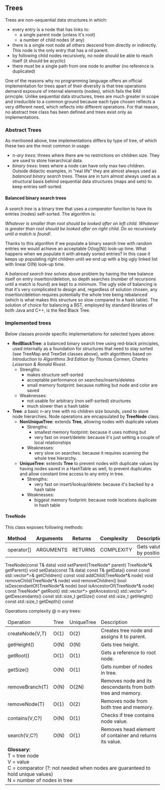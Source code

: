 ## Trees

Trees are non-sequential data structures in which:

- every entry is a node that has links to:
	- a single parent node (unless it's root)
	- a number of child nodes (if any)
- there is a single root node all others descend from directly or indirectly. This node is the only entry that has a nil parent.
- by following child nodes recursively, no node should be able to reach itself (it should be acyclic)
- there must be a single path from one node to another (no reference is duplicated)

One of the reasons why no programming language offers an official implementation for trees apart of their diversity is that tree operations demand exposure of internal elements (nodes), which fails the RAII principle. Unlike sequential data structures, trees are much greater in scope and irreducible to a common ground because each type chosen reflects a very different need, which reflects into different operations. For that reason, no abstract tree class has been defined and trees exist only as implementations.

### Abstract Trees

As mentioned above, tree implementations differs by type of tree, of which these two are the most common in usage:

- *n-ary trees*: threes where there are no restrictions on children size. They are used to store hierarchical data. 
- *binary trees*: trees where a node can have only max two children. Outside didactic examples, in "real life" they are almost always used as *balanced binary search trees*. These are in turn almost always used as a structural basis behind sequential data structures (maps and sets) to keep entries self-sorted. 

#### Balanced binary search trees

A *search tree* is a binary tree that uses a *comparator* function to have its entries (nodes) self-sorted. The algorithm is: 

*Whatever is smaller than root should be looked after on left child. Whatever is greater than root should be looked after on right child. Do so recursively until a match is found!*. 

Thanks to this algorithm if we populate a binary search tree with random entries we would achieve an acceptable O(log(N)) look-up time. What happens when we populate it with already sorted entries? In this case it keeps up populating right children until we end up with a big ugly linked list with linear O(N) look-up time. 

A *balanced search tree* solves above problem by having the tree balance itself on entry insertion/deletion, so depth searches (number of recursions until a match is found) are kept to a minimum. The ugly side of balancing is that it's very complicated to design and, regardless of solution chosen, any insertion/deletion requires potentially the whole tree being rebalanced (which is what makes this structure so slow compared to a hash table). The solution of choice for balancing a BST, employed by standard libraries of both Java and C++, is the Red Black Tree. 

### Implemented trees

Below classes provide specific implementations for selected types above:

- **RedBlackTree**: a balanced binary search tree using red-black principles, used internally as a foundation for structures that need to stay sorted (see TreeMap and TreeSet classes above), with algorithms based on *Introduction to Algorithms 3rd Edition by Thomas Cormen, Charles Leiserson & Ronald Rivest*.
	- Strengths:
		- makes structure self-sorted
		- acceptable performance on searches/inserts/deletes
		- small memory footprint: because nothing but node and color are saved
	- Weaknesses:
		- not usable for arbitrary (non self-sorted) structures
		- much slower than a hash table
- **Tree**: a basic n-ary tree with no children size bounds, used to store node hierarchies. Node operations are encapsulated by **TreeNode** class.
	- **NonUniqueTree**: extends **Tree**, allowing nodes with duplicate values
		- Strengths:
			- smallest memory footprint: because it uses nothing but 
			- very fast on insert/delete: because it's just setting a couple of local relationships
		- Weaknesses:
			- very slow on searches: because it requires scanning the whole tree hierarchy.
	- **UniqueTree**: extends **Tree** to prevent nodes with duplicate values by having nodes saved in a HashTable as well, to prevent duplicates and allow constant time access to any entry in tree.
		- Strengths:
			- very fast on insert/lookup/delete: because it's backed by a hash table
		- Weaknesses:
			- biggest memory footprint: because node locations duplicate in hash table

#### TreeNode

This class exposes following methods:
<table>
	<thead>
		<tr>
			<td><strong>Method</strong></td>
			<td><strong>Arguments</strong></td>
			<td><strong>Returns</strong></td>
			<td><strong>Complexity</strong></td>
			<td><strong>Description</strong></td>
		</tr>
	</thead>
	<tbody>
		<tr>
			<td>operator[]</td>
			<td>ARGUMENTS</td>
			<td>RETURNS</td>
			<td>COMPLEXITY</td>
			<td>Gets valut by position.</td>
		</tr>
	</tbody>
</table>
	TreeNode(const T& data)
	void setParent(TreeNode<T>* parent)
	TreeNode<T>*& getParent()
	void setData(const T& data)
	const T& getData() const
	const std::vector<TreeNode<T>*>& getChildren() const
	void addChild(TreeNode<T>*& node)
	void removeChild(TreeNode<T>*& node)
	void removeChildren()
	bool isDescendantOf(TreeNode<T>*& node)
	bool isAncestorOf(TreeNode<T>*& node) const
	TreeNode<T>* getRoot()
	std::vector<TreeNode<T>*> getAncestors()
	std::vector<TreeNode<T>*> getDescendants() const
	std::size_t getSize() const
	std::size_t getHeight() const
	std::size_t getDepth() const

Operations complexity @ n-ary trees:
<table>
	<thead>
		<tr>
			<td>Operation</td>
			<td>Tree</td>
			<td>UniqueTree</td>
			<td>Description</td>
		</tr>
	</thead>
	<tbody>
		<tr>
			<td>createNode(V,T)</td>
			<td>O(1)</td>
			<td>O(2)</td>
			<td>Creates tree node and assigns it to parent.</td>
		</tr>
		<tr>
			<td>getHeight()</td>
			<td>O(N)</td>
			<td>O(N)</td>
			<td>Gets tree height.</td>
		</tr>
		<tr>
			<td>getRoot()</td>
			<td>O(1)</td>
			<td>O(1)</td>
			<td>Gets a reference to root node.</td>
		</tr>
		<tr>
			<td>getSize()</td>
			<td>O(N)</td>
			<td>O(1)</td>
			<td>Gets number of nodes in tree.</td>
		</tr>
		<tr>
			<td>removeBranch(T)</td>
			<td>O(N)</td>
			<td>O(2N)</td>
			<td>Removes node and its descendants from both tree and memory.</td>
		</tr>
		<tr>
			<td>removeNode(T)</td>
			<td>O(1)</td>
			<td>O(2)</td>
			<td>Removes node from both tree and memory.</td>
		</tr>
		<tr>
			<td>contains(V,C?)</td>
			<td>O(N)</td>
			<td>O(1)</td>
			<td>Checks if tree contains node value.</td>
		</tr>
		<tr>
			<td>search(V,C?)</td>
			<td>O(N)</td>
			<td>O(1)</td>
			<td>Removes head element of container and returns its value.</td>
		</tr>
		<tr>
			<td colspan=5>
				<strong>Glossary:</strong><br/>
				T = tree node<br/>
				V = value<br/>
				C = comparator (?: not needed when nodes are guaranteed to hold unique values)<br/>
				N = number of nodes in tree<br/>
			</td>
		</tr>
	</tbody>
</table>
